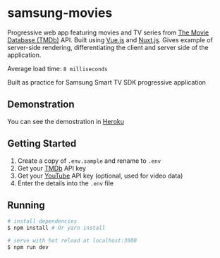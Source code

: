 # samsung-movies

Progressive web app featuring movies and TV series from [The Movie Database (TMDb)](https://developers.themoviedb.org/3) API. Built using [Vue.js](https://github.com/vuejs/vue) and [Nuxt.js](https://github.com/nuxt/nuxt.js). Gives example of server-side rendering, differentiating the client and server side of the application. 

Average load time: `8 milliseconds`

Built as practice for Samsung Smart TV SDK progressive application

## Demonstration

You can see the demostration in [Heroku](https://samsung-movies.herokuapp.com/)

## Getting Started

1. Create a copy of `.env.sample` and rename to `.env`
2. Get your [TMDb](https://developers.themoviedb.org/3) API key
3. Get your [YouTube](https://developers.google.com/youtube/v3/getting-started) API key (optional, used for video data)
4. Enter the details into the `.env` file

## Running

``` bash
# install dependencies
$ npm install # Or yarn install

# serve with hot reload at localhost:3000
$ npm run dev
```
